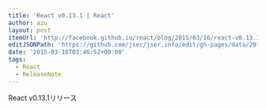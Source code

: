 ```yaml
---
title: 'React v0.13.1 | React'
author: azu
layout: post
itemUrl: 'http://facebook.github.io/react/blog/2015/03/16/react-v0.13.1.html'
editJSONPath: 'https://github.com/jser/jser.info/edit/gh-pages/data/2015/03/index.json'
date: '2015-03-18T03:46:52+00:00'
tags:
  - React
  - ReleaseNote
---
```

React v0.13.1リリース
